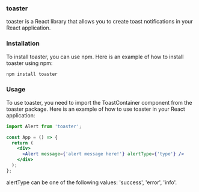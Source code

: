 ### toaster
toaster is a React library that allows you to create toast notifications in your React application.

### Installation
To install toaster, you can use npm. Here is an example of how to install toaster using npm:
```bash
npm install toaster
```
### Usage
To use toaster, you need to import the ToastContainer component from the toaster package. Here is an example of how to use toaster in your React application:
```jsx
import Alert from 'toaster';

const App = () => {
  return (
    <div>
      <Alert message={'alert message here!'} alertType={'type'} />
    </div>
  );
};
```

alertType can be one of the following values: 'success', 'error', 'info'.

